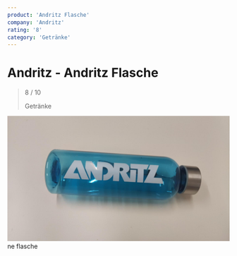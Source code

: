 ```yaml
---
product: 'Andritz Flasche'
company: 'Andritz'
rating: '8'
category: 'Getränke'
---
```


# Andritz - Andritz Flasche
>
> 8 / 10
>
> Getränke

![Andritz Flasche](./assets/andritz-andritz-flasche-1790b7c9-0cf4-4991-8ea5-b73f02ff38f4.jpg)
ne flasche
